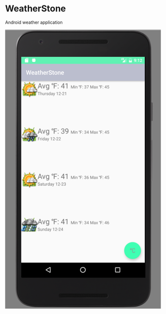 # WeatherStone
Android weather application

![](https://github.com/lighterletter/WeatherStone/blob/master/sample/ScreenShot.png)

